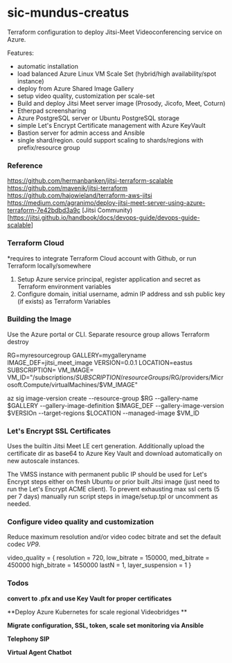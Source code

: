 # sic-mundus-creatus

Terraform configuration to deploy Jitsi-Meet Videoconferencing service on Azure.


Features:

* automatic installation
* load balanced Azure Linux VM Scale Set (hybrid/high availability/spot instance) 
* deploy from Azure Shared Image Gallery
* setup video quality, customization per scale-set
* Build and deploy Jitsi Meet server image (Prosody, Jicofo, Meet, Coturn) 
* Etherpad screensharing
* Azure PostgreSQL server or Ubuntu PostgreSQL storage
* simple Let's Encrypt Certificate management with Azure KeyVault
* Bastion server for admin access and Ansible
* single shard/region. could support scaling to shards/regions with prefix/resource group


### Reference

https://github.com/hermanbanken/jitsi-terraform-scalable
https://github.com/mavenik/jitsi-terraform
https://github.com/hajowieland/terraform-aws-jitsi
https://medium.com/agranimo/deploy-jitsi-meet-server-using-azure-terraform-7e42bdbd3a9c
[Jitsi Community)[https://jitsi.github.io/handbook/docs/devops-guide/devops-guide-scalable]


### Terraform Cloud

*requires to integrate Terraform Cloud account with Github, or run Terraform locally/somewhere

1. Setup Azure service principal, register application and secret as Terraform environment variables
2. Configure domain, initial username, admin IP address and ssh public key (if exists) as Terraform Variables


### Building the Image

Use the Azure portal or CLI. Separate resource group allows Terraform destroy 

RG=myresourcegroup
GALLERY=mygalleryname
IMAGE_DEF=jitsi_meet_image
VERSION=0.0.1
LOCATION=eastus
SUBSCRIPTION=
VM_IMAGE=
VM_ID="/subscriptions/$SUBSCRIPTION/resourceGroups/$RG/providers/Microsoft.Compute/virtualMachines/$VM_IMAGE"

az sig image-version create --resource-group $RG --gallery-name $GALLERY --gallery-image-definition $IMAGE_DEF --gallery-image-version $VERSIOn --target-regions $LOCATION --managed-image $VM_ID


### Let's Encrypt SSL Certificates

Uses the builtin Jitsi Meet LE cert generation. Additionally upload the certificate dir as base64 to Azure Key Vault and download automatically on new autoscale instances. 

The VMSS instance with permanent public IP should be used for Let's Encrypt steps either on fresh Ubuntu or prior built Jitsi image (just need to run the Let's Encrypt ACME client). To prevent exhausting max ssl certs (5 per 7 days) manually run script steps in image/setup.tpl or uncomment as needed.


### Configure video quality and customization

Reduce maximum resolution and/or video codec bitrate and set the default codec *VP9*.

video_quality = {
  resolution = 720,
  low_bitrate = 150000,
  med_bitrate   = 450000
  high_bitrate = 1450000
  lastN        = 1,
  layer_suspension = 1
}

### Todos

**convert to .pfx and use Key Vault for proper certificates**

**Deploy Azure Kubernetes for scale regional Videobridges **

**Migrate configuration, SSL, token, scale set monitoring via Ansible**

**Telephony SIP**

**Virtual Agent Chatbot**



